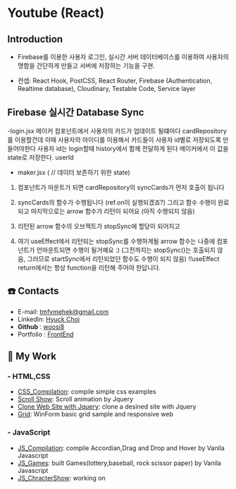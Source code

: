 # **Youtube** (React)

## Introduction

- Firebase를 이용한 사용자 로그인, 실시간 서버 데이터베이스를 이용하여 사용자의 명함을 간단하게 만들고 서버에 저장하는 기능을 구현.

- 컨셉: React Hook, PostCSS, React Router, Firebase (Authentication, Realtime database), Cloudinary, Testable Code, Service layer

## Firebase 실시간 Database Sync

-login.jsx
메이커 컴포넌트에서 사용자의 카드가 업데이트 될떄마다 cardRepository를 이용할건데 이때 사용자의 아이디를 이용해서 카드들이 사용자 id별로 저장되도록 만들어야한다
사용자 id는 login할때 history에서 함께 전달하게 된다
메이커에서 이 값을 state로 저장한다. userId

- maker.jsx ( // 데이터 보존하기 위한 state)

1. 컴포넌트가 마운트가 되면 cardRepository의 syncCards가 먼저 호출이 됩니다

2. syncCards의 함수가 수행됩니다 (ref.on이 실행되겠죠?)
   그리고 함수 수행이 완료되고 마지막으로는 arrow 함수가 리턴이 되어요 (아직 수행되지 않음)

3. 리턴된 arrow 함수의 오브젝트가 stopSync에 할당이 되어지고

4. 여기 useEffect에서 리턴되는 stopSync를 수행하게될 arrow 함수는 나중에 컴포넌트가 언마운트되면 수행이 될거예요 :) (그전까지는 stopSync()는 호출되지 않음, 그러므로 startSync에서 리턴되었던 함수도 수행이 되지 않음)
   !!useEffect return에서는 항상 function을 리턴해 주어야 한답니다.

## ☎️ Contacts

- E-mail: [tmfvmehek@gmail.com](mailto:tmfvmehek@gmail.com)
- LinkedIn: [Hyuck Choi](https://www.linkedin.com/in/hyuck-choi-77923512b/)
- **Github** : [woosi8](https://github.com/woosi8)
- Portfolio : [FrontEnd](https://woosi8.github.io/Frontend_Web_Developer/)

## 📁 My Work

### - HTML,CSS

- [CSS_Compilation](https://github.com/woosi8/css_compilation/tree/master/Simple_Css): compile simple css examples
- [Scroll Show](https://github.com/woosi8/css_compilation/tree/master/scroll-show): Scroll animation by Jquery
- [Clone Web Site with Jquery](https://github.com/woosi8/Css-Waxom): clone a desined site with Jquery
- [Grid](https://github.com/woosi8/css_compilation/tree/master/Grid): WinForm basic grid sample and responsive web

### - JavaScript

- [JS_Compilation](https://github.com/woosi8/js_compilation/tree/master/Examples): compile Accordian,Drag and Drop and Hover by Vanila Javascript
- [JS_Games](https://github.com/woosi8/js_compilation/tree/master/Games): built Games(lottery,baseball, rock scissor paper) by Vanila Javascript
- [JS_ChracterShow](https://github.com/woosi8/js_compilation/tree/master/Character%20Show): working on
